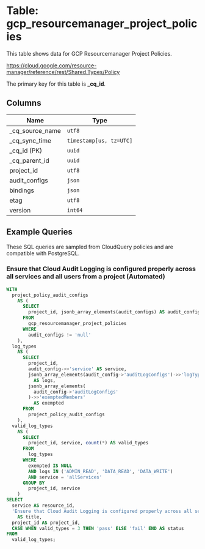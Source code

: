 # Table: gcp_resourcemanager_project_policies

This table shows data for GCP Resourcemanager Project Policies.

https://cloud.google.com/resource-manager/reference/rest/Shared.Types/Policy

The primary key for this table is **_cq_id**.

## Columns

| Name          | Type          |
| ------------- | ------------- |
|_cq_source_name|`utf8`|
|_cq_sync_time|`timestamp[us, tz=UTC]`|
|_cq_id (PK)|`uuid`|
|_cq_parent_id|`uuid`|
|project_id|`utf8`|
|audit_configs|`json`|
|bindings|`json`|
|etag|`utf8`|
|version|`int64`|

## Example Queries

These SQL queries are sampled from CloudQuery policies and are compatible with PostgreSQL.

### Ensure that Cloud Audit Logging is configured properly across all services and all users from a project (Automated)

```sql
WITH
  project_policy_audit_configs
    AS (
      SELECT
        project_id, jsonb_array_elements(audit_configs) AS audit_config
      FROM
        gcp_resourcemanager_project_policies
      WHERE
        audit_configs != 'null'
    ),
  log_types
    AS (
      SELECT
        project_id,
        audit_config->>'service' AS service,
        jsonb_array_elements(audit_config->'auditLogConfigs')->>'logType'
          AS logs,
        jsonb_array_elements(
          audit_config->'auditLogConfigs'
        )->>'exemptedMembers'
          AS exempted
      FROM
        project_policy_audit_configs
    ),
  valid_log_types
    AS (
      SELECT
        project_id, service, count(*) AS valid_types
      FROM
        log_types
      WHERE
        exempted IS NULL
        AND logs IN ('ADMIN_READ', 'DATA_READ', 'DATA_WRITE')
        AND service = 'allServices'
      GROUP BY
        project_id, service
    )
SELECT
  service AS resource_id,
  'Ensure that Cloud Audit Logging is configured properly across all services and all users from a project (Automated)'
    AS title,
  project_id AS project_id,
  CASE WHEN valid_types = 3 THEN 'pass' ELSE 'fail' END AS status
FROM
  valid_log_types;
```


